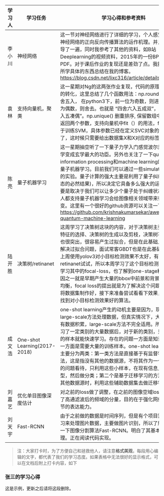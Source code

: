 ﻿学习人|学习任务|学习心得和参考资料
------ | ------ | ------ 
李小川 | 神经网络 | 这一节对神经网络进行了详细的学习，个人感觉是理解了神经网络的正向反向传播算法的运作机理。并且将公式推导了一遍，同时我参考了其他的资料，如B站Deeplearning的视频资料，2015年的一份BP算法详推PDF。对于课后作业的复现还是差劲了点。我把对这节内容所学具体的东西总结在我的博客。https://blog.csdn.net/lixc316/article/details/89417225
袁林|支持向量机，聚类|这一星期对Ng的这两张作业复现，代码的原理还是对公式的转化，这里总结了几个函数用法：np.round()将数据四舍五入， 在python3下，前一位为奇数，则进位，前一位为偶数，则舍去。也就是 “四舍六入五成双”，又叫 “四舍六入五凑偶”。np.unique() 删重排序, 保留数组中不同的值，返回两个参数，支持向量机中fit（）的用法，fit() 方法：用于训练SVM，具体参数已经在定义SVC对象的时候给出了，这时候只需要给出数据集X和X对应的标签y即可。
陈亮|量子机器学习|这一星期抽空听了一下量子力学入门感觉波尔是把量子力学变成玄学最大的功臣。另外也关注了一下quantum information processing和machine learning的交叉学科量子机器学习。目前我们可以通过一些simulator进行相关的实验。量子计算的强大主要是利用了量子纠缠(量子叠加态的必然结果)，所以决定它具备多么强大的运算能力，主要是取决于我们可以让多少个量子处于纠缠状态。大部分人都支持量子机器学习会给图像相关领域带来很大的改变。这里有一个很好的github资源可以关注一下：https://github.com/krishnakumarsekar/awesome-quantum-machine-learning
陆开胜 | 决策树/retinanet | 这周学习了决策树这块的内容，对于决策树主要就是划分特征的选择、决策树的生成以及剪枝，决策树不难，缺点也很突出，很容易产生过拟合，但是在此基础上的RF可以解决过拟合问题，面试常客GBDT也是在此基础上发展的。上周使用yolov3对小目标检测效果不太好，有人推荐使用retinanet试试，所以本周学习了这个目标检测算法，主要学习其中的focal-loss，也了解到one-stage精度不行的原因之一就是早期产生大量的bbox中前景和背景的类别很不均衡，focal loss的提出就是为了解决这个问题。目前已经将数据集制作好，接下来准备尝试看看下效果，希望能够找到对小目标检测效果好的算法。
成文浩 | One-shot Learning(2017-2018) | one-shot learning产生的动机主要是因为，现在主要用large-scale方法处理数据，但真实情况下，大部分类别没有数据积累，large-scale方法不完全适用。所以希望在学习了一定类别的大量数据后，对于新的类别，只需要少量的样本就能快速学习。存在的问题一方面是知识缺失，另一方面是需要大量的训练样本。one-shot learning的研究主要分为两类：第一类方法是直接基于有监督学习的方法，这是指没有其他的数据源，不将其作为一个迁移学习的问题看待，只利用这些小样本，在现有信息上训练模型，然后做分类；第二个是基于迁移学习的方法，是指有其他数据源时，利用这些辅助数据集去做迁移学习。
刘嘉艺 | 优化单目图像深度估计 | 对之前的loss做了调整，在之前的图像空域loss基础上加上了高通滤波后的频域的分量，目的在于强化网络对图像细节的表达能力。
刘天宇 | Fast-RCNN | 由于之前做的数据是时间序列，但是有个项目需要深度学习来处理图片数据，主要做图片识别，所以了解和研究了一下图像分割算法Fast-RCNN。明白了其基本框架和原理。正在阅读代码实现。
> 注：大家打卡时，为了方便自己和拯救他人，请注意**格式美观**，每段用心编辑的文字，都代表了我们的学习态度。如果表格中无法很好的显示格式，可以在文档后附上打卡内容，如下

### 张三的学习心得
这是示例，更新之后请将这段删除。
